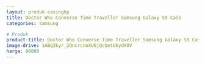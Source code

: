 ```yaml
---
layout: produk-casinghp
title: Doctor Who Converse Time Traveller Samsung Galaxy S9 Case
categories: samsung

# Produk
product-title: Doctor Who Converse Time Traveller Samsung Galaxy S9 Case
image-drive: 1ABq3kyr_2QncrcnoXUGjQcQetUkydXOV
harga: 90000
---
```

